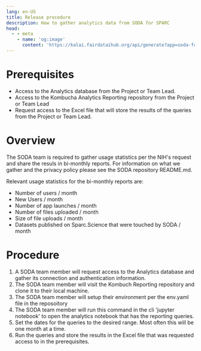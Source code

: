 ```yaml
---
lang: en-US
title: Release procedure
description: How to gather analytics data from SODA for SPARC 
head:
  - - meta
    - name: 'og:image'
      content: 'https://kalai.fairdataihub.org/api/generate?app=soda-for-sparc&title=Release%20%7C%20SODA%20for%20SPARC&org=fairdataihub&description=How%20to%20release%20SODA%20for%20SPARC%20to%20the%20public'
---
```



# Prerequisites

- Access to the Analytics database from the Project or Team Lead.
- Access to the Kombucha Analytics Reporting repository from the Project or Team Lead
- Request access to the Excel file that will store the results of the queries from the Project or Team Lead. 

# Overview

The SODA team is required to gather usage statistics per the NIH's request and share the resuls in bi-monthly reports. For information on what we gather and the privacy policy please see the SODA repository README.md. 

Relevant usage statistics for the bi-monthly reports are:
- Number of users / month
- New Users / month
- Number of app launches / month 
- Number of files uploaded / month
- Size of file uploads / month 
- Datasets published on Sparc.Science that were touched by SODA / month 

# Procedure 

1. A SODA team member will request access to the Analytics database and gather its connection and authentication information. 
2. The SODA team member will visit the Kombuch Reporting repository and clone it to their local machine.
3. The SODA team member will setup their environment per the env.yaml file in the reposoitory
4. The SODA team member will run this command in the cli 'jupyter notebook' to open the analytics notebook that has the reporting queries. 
5. Set the dates for the queries to the desired range. Most often this will be one month at a time. 
6. Run the queries and store the results in the Excel file that was requested access to in the prerequisites.



